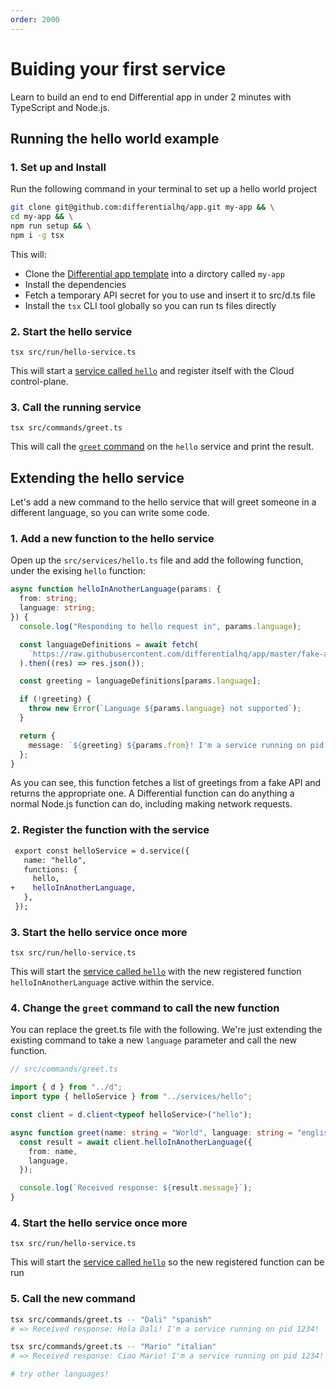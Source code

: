 ```yaml
---
order: 2000
---
```


# Buiding your first service

Learn to build an end to end Differential app in under 2 minutes with TypeScript and Node.js.

## Running the hello world example

### 1. Set up and Install

Run the following command in your terminal to set up a hello world project

```bash
git clone git@github.com:differentialhq/app.git my-app && \
cd my-app && \
npm run setup && \
npm i -g tsx
```

This will:

- Clone the [Differential app template](https://github.com/differentialhq/app) into a dirctory called `my-app`
- Install the dependencies
- Fetch a temporary API secret for you to use and insert it to src/d.ts file
- Install the `tsx` CLI tool globally so you can run ts files directly

### 2. Start the hello service

```
tsx src/run/hello-service.ts
```

This will start a [service called `hello`](https://github.com/differentialhq/app/blob/master/src/services/hello.ts) and register itself with the Cloud control-plane.

### 3. Call the running service

```
tsx src/commands/greet.ts
```

This will call the [`greet` command](https://github.com/differentialhq/app/blob/master/src/commands/greet.ts) on the `hello` service and print the result.

## Extending the hello service

Let's add a new command to the hello service that will greet someone in a different language, so you can write some code.

### 1. Add a new function to the hello service

Open up the `src/services/hello.ts` file and add the following function, under the exising `hello` function:

```typescript
async function helloInAnotherLanguage(params: {
  from: string;
  language: string;
}) {
  console.log("Responding to hello request in", params.language);

  const languageDefinitions = await fetch(
    `https://raw.githubusercontent.com/differentialhq/app/master/fake-api/hello.json`,
  ).then((res) => res.json());

  const greeting = languageDefinitions[params.language];

  if (!greeting) {
    throw new Error(`Language ${params.language} not supported`);
  }

  return {
    message: `${greeting} ${params.from}! I'm a service running on pid ${process.pid}!`,
  };
}
```

As you can see, this function fetches a list of greetings from a fake API and returns the appropriate one. A Differential function can do anything a normal Node.js function can do, including making network requests.

### 2. Register the function with the service

```diff
 export const helloService = d.service({
   name: "hello",
   functions: {
     hello,
+    helloInAnotherLanguage,
   },
 });
```

### 3. Start the hello service once more

```
tsx src/run/hello-service.ts
```

This will start the [service called `hello`](https://github.com/differentialhq/app/blob/master/src/services/hello.ts) with the new registered function `helloInAnotherLanguage` active within the service.

### 4. Change the `greet` command to call the new function

You can replace the greet.ts file with the following. We're just extending the existing command to take a new `language` parameter and call the new function.

```typescript
// src/commands/greet.ts

import { d } from "../d";
import type { helloService } from "../services/hello";

const client = d.client<typeof helloService>("hello");

async function greet(name: string = "World", language: string = "english") {
  const result = await client.helloInAnotherLanguage({
    from: name,
    language,
  });

  console.log(`Received response: ${result.message}`);
}
```

### 4. Start the hello service once more

```
tsx src/run/hello-service.ts
```

This will start the [service called `hello`](https://github.com/differentialhq/app/blob/master/src/services/hello.ts) so the new registered function can be run

### 5. Call the new command

```bash
tsx src/commands/greet.ts -- "Dali" "spanish"
# => Received response: Hola Dali! I'm a service running on pid 1234!

tsx src/commands/greet.ts -- "Mario" "italian"
# => Received response: Ciao Mario! I'm a service running on pid 1234!

# try other languages!
```
